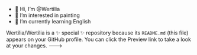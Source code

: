 - 👋 Hi, I’m @Wertilia
- 👀 I’m interested in painting
- 🌱 I’m currently learning English


Wertilia/Wertilia is a ✨ special ✨ repository because its `README.md` (this file) appears on your GitHub profile.
You can click the Preview link to take a look at your changes.
--->
